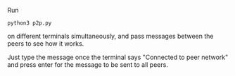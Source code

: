 Run
```
python3 p2p.py
```
on different terminals simultaneously, and pass messages between the peers to see how it works.

Just type the message once the terminal says "Connected to peer network" and press enter for the message to be sent to all peers.
